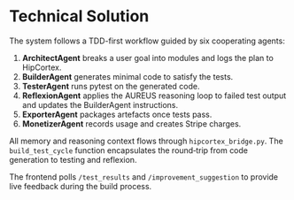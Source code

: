 # Technical Solution

The system follows a TDD-first workflow guided by six cooperating agents:

1. **ArchitectAgent** breaks a user goal into modules and logs the plan to
   HipCortex.
2. **BuilderAgent** generates minimal code to satisfy the tests.
3. **TesterAgent** runs pytest on the generated code.
4. **ReflexionAgent** applies the AUREUS reasoning loop to failed test output and
   updates the BuilderAgent instructions.
5. **ExporterAgent** packages artefacts once tests pass.
6. **MonetizerAgent** records usage and creates Stripe charges.

All memory and reasoning context flows through `hipcortex_bridge.py`.  The
`build_test_cycle` function encapsulates the round‑trip from code generation to
testing and reflexion.

The frontend polls `/test_results` and `/improvement_suggestion` to provide live
feedback during the build process.
